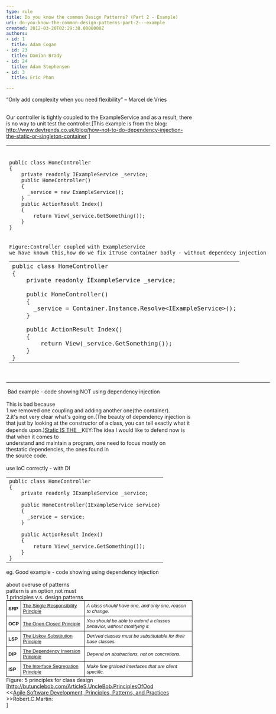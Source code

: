 ```yaml
---
type: rule
title: Do you know the common Design Patterns? (Part 2 - Example)
uri: do-you-know-the-common-design-patterns-part-2---example
created: 2012-03-20T02:29:38.0000000Z
authors:
- id: 1
  title: Adam Cogan
- id: 23
  title: Damian Brady
- id: 24
  title: Adam Stephensen
- id: 3
  title: Eric Phan

---
```




<span class='intro'> <div><span>“Only add complexity when you need flexibility” – Marcel de Vries</span></div>
​ </span>

​<span>Our controller is tightly coupled to the ExampleService and as a result, there is no way to unit test the controller.[This example is&#160;from the blog&#58;</span> <a href="http&#58;//www.devtrends.co.uk/blog/how-not-to-do-dependency-injection-the-static-or-singleton-container">http&#58;//www.devtrends.co.uk/blog/how-not-to-do-dependency-injection-the-static-or-singleton-container</a>&#160;<span>]</span> <table cellspacing="0" cellpadding="0" border="0" style="height&#58;auto;width&#58;714px;"><tbody><tr><td><div><div><code></code>&#160;</div>
<div class="ssw-rteStyle-CodeArea" style="height&#58;228px;width&#58;67.05%;"><code>public class HomeController<br>&#123;<br>&#160;&#160;&#160; private readonly IExampleService _service;<br>&#160;&#160;&#160; public HomeController()<br>&#160;&#160;&#160; &#123;<br>&#160;&#160;&#160;&#160;&#160; _service = new ExampleService();<br>&#160;&#160;&#160; &#125;&#160;&#160;&#160;&#160; <br>&#160;&#160;&#160; public ActionResult Index()<br>&#160;&#160;&#160; &#123;<br>&#160;&#160;&#160;&#160;&#160;&#160;&#160; return View(_service.GetSomething());<br>&#160;&#160;&#160; &#125;<br>&#125;​</code></div>
<div class="ssw-rteStyle-FigureNormal"><code>Figure&#58;Controller coupled with ExampleService</code></div>
<div><code>we have known this,how do we fix it?use container badly - without dependecy injection</code></div>
<div class="ssw-rteStyle-CodeArea" style="height&#58;322px;width&#58;66.86%;"><code><table cellspacing="0" cellpadding="0" border="0" style="height&#58;auto;width&#58;714px;"><tbody><tr><td><div><div>public class HomeController<br>&#123;<br>&#160;&#160;&#160; private readonly IExampleService _service;<br>&#160;&#160;&#160;&#160; <br>&#160;&#160;&#160; public HomeController()<br>&#160;&#160;&#160; &#123;<br>&#160;&#160;&#160;&#160;&#160; _service = Container.Instance.Resolve&lt;IExampleService&gt;();<br>&#160;&#160;&#160; &#125;<br>&#160;&#160;&#160;&#160; <br>&#160;&#160;&#160; public ActionResult Index()<br>&#160;&#160;&#160; &#123;<br>&#160;&#160;&#160;&#160;&#160;&#160;&#160; return View(_service.GetSomething());<br>&#160;&#160;&#160; &#125;<br>&#125;</div></div></td></tr></tbody></table></code></div></div></td></tr></tbody></table>
<div class="ssw-rteStyle-FigureBad"><span>&#160;Bad example - code showing NOT using dependency injection</span></div>
<div><span></span>&#160;</div>
<div><span>This is bad because</span></div>
<div><span>1.we removed one coupling and adding another one(the container).</span></div>
<div><span>2.it's not very clear what's going on.(</span><span>The beauty of dependency injection is that just by looking at the constructor of a class, you can tell exactly what it depends upon.</span>)<a href="http&#58;//codebetter.com/patricksmacchia/2009/02/01/understanding-code-static-vs-dynamic-dependencies/">Static IS THE　</a><span></span><span></span><span></span><span>KEY</span>&#58;<span>The</span><span></span><span></span><span></span><span> idea I would like to&#160;</span>defend now is that&#160;when it comes to</div>
understand and maintain a program, one need to focus mostly on thestatic&#160;dependencies, the ones found in<br>the source code<span>.</span> <div><br></div>
<div><span></span><div><div>use IoC correctly - with&#160;DI&#160;</div>
<div><span></span><table class="ssw-rteStyle-CodeArea" cellspacing="0" cellpadding="0" border="0" style="height&#58;auto;width&#58;714px;"><tbody><tr><td><div><div><code>public class HomeController<br>&#123;<br>&#160;&#160;&#160; private readonly IExampleService _service;<br>&#160;&#160;&#160;&#160;&#160;<br>&#160;&#160;&#160; public HomeController(IExampleService service)<br>&#160;&#160;&#160; &#123;<br>&#160;&#160;&#160;&#160;&#160; _service = service;<br>&#160;&#160;&#160; &#125;<br>&#160;&#160;&#160;&#160;&#160;<br>&#160;&#160;&#160; public ActionResult Index()<br>&#160;&#160;&#160; &#123;<br>&#160;&#160;&#160;&#160;&#160;&#160;&#160; return View(_service.GetSomething());<br>&#160;&#160;&#160; &#125;<br>&#125;​</code></div></div></td></tr></tbody></table>
<span class="ssw-rteStyle-FigureGood"><span>eg. Good example - code showing using dependency injection</span></span><div><span><br></span></div>
<div><span>about overuse of patterns​</span></div>
<div><span>pattern is an option,not must</span></div>
<div><span>1.principles v.s. design patterns</span></div>
<table cellspacing="0" border="1" style="font-size&#58;13px;border-top&#58;1px solid;font-family&#58;'lucida grande', 'bitstream vera sans', 'trebuchet ms', verdana, tahoma, arial, sans-serif;border-right&#58;0px solid;border-bottom&#58;0px solid;padding-bottom&#58;0px;padding-top&#58;0px;padding-left&#58;0px;margin&#58;0px;border-left&#58;1px solid;line-height&#58;normal;padding-right&#58;0px;"><tbody><tr><td style="border-top&#58;0px solid;border-right&#58;1px solid;border-bottom&#58;1px solid;padding-bottom&#58;5px;padding-top&#58;5px;padding-left&#58;5px;border-left&#58;0px solid;padding-right&#58;5px;"><b>SRP</b></td>
<td style="border-top&#58;0px solid;border-right&#58;1px solid;border-bottom&#58;1px solid;padding-bottom&#58;5px;padding-top&#58;5px;padding-left&#58;5px;border-left&#58;0px solid;padding-right&#58;5px;"><a href="http&#58;//www.objectmentor.com/resources/articles/srp.pdf" style="background-color&#58;transparent;">The Single Responsibility Principle</a></td>
<td style="border-top&#58;0px solid;border-right&#58;1px solid;border-bottom&#58;1px solid;padding-bottom&#58;5px;padding-top&#58;5px;padding-left&#58;5px;border-left&#58;0px solid;padding-right&#58;5px;"><i>A class should have one, and only one, reason to change.</i></td></tr>
<tr><td style="border-top&#58;0px solid;border-right&#58;1px solid;border-bottom&#58;1px solid;padding-bottom&#58;5px;padding-top&#58;5px;padding-left&#58;5px;border-left&#58;0px solid;padding-right&#58;5px;"><b>OCP</b></td>
<td style="border-top&#58;0px solid;border-right&#58;1px solid;border-bottom&#58;1px solid;padding-bottom&#58;5px;padding-top&#58;5px;padding-left&#58;5px;border-left&#58;0px solid;padding-right&#58;5px;"><a href="http&#58;//www.objectmentor.com/resources/articles/ocp.pdf" style="background-color&#58;transparent;">The Open Closed Principle</a></td>
<td style="border-top&#58;0px solid;border-right&#58;1px solid;border-bottom&#58;1px solid;padding-bottom&#58;5px;padding-top&#58;5px;padding-left&#58;5px;border-left&#58;0px solid;padding-right&#58;5px;"><i>You should be able to extend a classes behavior, without modifying it.</i></td></tr>
<tr><td style="border-top&#58;0px solid;border-right&#58;1px solid;border-bottom&#58;1px solid;padding-bottom&#58;5px;padding-top&#58;5px;padding-left&#58;5px;border-left&#58;0px solid;padding-right&#58;5px;"><b>LSP</b></td>
<td style="border-top&#58;0px solid;border-right&#58;1px solid;border-bottom&#58;1px solid;padding-bottom&#58;5px;padding-top&#58;5px;padding-left&#58;5px;border-left&#58;0px solid;padding-right&#58;5px;"><a href="http&#58;//www.objectmentor.com/resources/articles/lsp.pdf" style="background-color&#58;transparent;">The Liskov Substitution Principle</a></td>
<td style="border-top&#58;0px solid;border-right&#58;1px solid;border-bottom&#58;1px solid;padding-bottom&#58;5px;padding-top&#58;5px;padding-left&#58;5px;border-left&#58;0px solid;padding-right&#58;5px;"><i>Derived classes must be substitutable for their base classes.</i></td></tr>
<tr><td style="border-top&#58;0px solid;border-right&#58;1px solid;border-bottom&#58;1px solid;padding-bottom&#58;5px;padding-top&#58;5px;padding-left&#58;5px;border-left&#58;0px solid;padding-right&#58;5px;"><b>DIP</b></td>
<td style="border-top&#58;0px solid;border-right&#58;1px solid;border-bottom&#58;1px solid;padding-bottom&#58;5px;padding-top&#58;5px;padding-left&#58;5px;border-left&#58;0px solid;padding-right&#58;5px;"><a href="http&#58;//www.objectmentor.com/resources/articles/dip.pdf" style="background-color&#58;transparent;">The Dependency Inversion Principle</a></td>
<td style="border-top&#58;0px solid;border-right&#58;1px solid;border-bottom&#58;1px solid;padding-bottom&#58;5px;padding-top&#58;5px;padding-left&#58;5px;border-left&#58;0px solid;padding-right&#58;5px;"><i>Depend on abstractions, not on concretions.</i></td></tr>
<tr><td style="border-top&#58;0px solid;border-right&#58;1px solid;border-bottom&#58;1px solid;padding-bottom&#58;5px;padding-top&#58;5px;padding-left&#58;5px;border-left&#58;0px solid;padding-right&#58;5px;"><b>ISP</b></td>
<td style="border-top&#58;0px solid;border-right&#58;1px solid;border-bottom&#58;1px solid;padding-bottom&#58;5px;padding-top&#58;5px;padding-left&#58;5px;border-left&#58;0px solid;padding-right&#58;5px;"><a href="http&#58;//www.objectmentor.com/resources/articles/isp.pdf" style="background-color&#58;transparent;">The Interface Segregation Principle</a></td>
<td style="border-top&#58;0px solid;border-right&#58;1px solid;border-bottom&#58;1px solid;padding-bottom&#58;5px;padding-top&#58;5px;padding-left&#58;5px;border-left&#58;0px solid;padding-right&#58;5px;"><i>Make fine grained interfaces that are client specific.</i></td></tr></tbody></table>
<div><span>Figure&#58; 5 principles for class design</span></div>
<div>[<a href="http&#58;//butunclebob.com/ArticleS.UncleBob.PrinciplesOfOod">http&#58;//butunclebob.com/ArticleS.UncleBob.PrinciplesOfOod</a></div>
<div>&lt;&lt;<a href="http&#58;//codebetter.com/davidhayden/2005/05/20/agile-software-development-principles-patterns-and-practices/">Agile Software Development, Principles, Patterns, and Practices</a>​<span></span>&gt;&gt;Robert.C.Martin&#58;</div>
<div><a href="http&#58;//butunclebob.com/ArticleS.UncleBob.PrinciplesOfOod"></a>]</div>
<span></span><div>&#160;</div></div></div></div>


